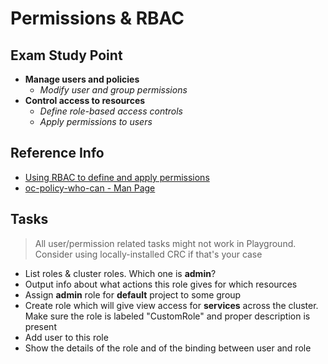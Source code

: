 # Permissions & RBAC

## Exam Study Point

* **Manage users and policies**
    * _Modify user and group permissions_
* **Control access to resources**
    * _Define role-based access controls_
    * _Apply permissions to users_


## Reference Info

* [Using RBAC to define and apply permissions](https://docs.openshift.com/container-platform/4.2/authentication/using-rbac.html)
* [oc-policy-who-can - Man Page](https://www.mankier.com/1/oc-policy-who-can)

## Tasks

> All user/permission related tasks might not work in Playground. Consider using
    locally-installed CRC if that's your case

* List roles & cluster roles. Which one is **admin**?
* Output info about what actions this role gives for which resources
* Assign **admin** role for **default** project to some group
* Create role which will give view access for **services** across the cluster.
    Make sure the role is labeled "CustomRole" and proper description is present
* Add user to this role
* Show the details of the role and of the binding between user and role